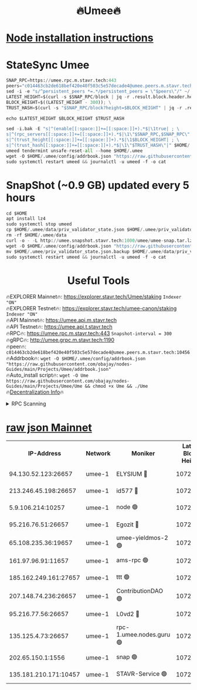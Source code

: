 <h1 align="center"> 🔥Umee🔥</h1>


[Node installation instructions](https://github.com/obajay/nodes-Guides/tree/main/Projects/Umee)
=
# StateSync Umee
```python
SNAP_RPC=https://umee.rpc.m.stavr.tech:443
peers="c014463cb2de618bef420e40f503c5e57decade4@umee.peers.m.stavr.tech:10456"
sed -i -e "s/^persistent_peers *=.*/persistent_peers = \"$peers\"/" ~/.umee/config/config.toml
LATEST_HEIGHT=$(curl -s $SNAP_RPC/block | jq -r .result.block.header.height); \
BLOCK_HEIGHT=$((LATEST_HEIGHT - 300)); \
TRUST_HASH=$(curl -s "$SNAP_RPC/block?height=$BLOCK_HEIGHT" | jq -r .result.block_id.hash)

echo $LATEST_HEIGHT $BLOCK_HEIGHT $TRUST_HASH

sed -i.bak -E "s|^(enable[[:space:]]+=[[:space:]]+).*$|\1true| ; \
s|^(rpc_servers[[:space:]]+=[[:space:]]+).*$|\1\"$SNAP_RPC,$SNAP_RPC\"| ; \
s|^(trust_height[[:space:]]+=[[:space:]]+).*$|\1$BLOCK_HEIGHT| ; \
s|^(trust_hash[[:space:]]+=[[:space:]]+).*$|\1\"$TRUST_HASH\"|" $HOME/.umee/config/config.toml
umeed tendermint unsafe-reset-all --home $HOME/.umee
wget -O $HOME/.umee/config/addrbook.json "https://raw.githubusercontent.com/obajay/nodes-Guides/main/Projects/Umee/addrbook.json"
sudo systemctl restart umeed && journalctl -u umeed -f -o cat
```
# SnapShot (~0.9 GB) updated every 5 hours
```python
cd $HOME
apt install lz4
sudo systemctl stop umeed
cp $HOME/.umee/data/priv_validator_state.json $HOME/.umee/priv_validator_state.json.backup
rm -rf $HOME/.umee/data
curl -o - -L http://umee.snapshot.stavr.tech:1000/umee/umee-snap.tar.lz4 | lz4 -c -d - | tar -x -C $HOME/.umee --strip-components 2
wget -O $HOME/.umee/config/addrbook.json "https://raw.githubusercontent.com/obajay/nodes-Guides/main/Projects/Umee/addrbook.json"
mv $HOME/.umee/priv_validator_state.json.backup $HOME/.umee/data/priv_validator_state.json
sudo systemctl restart umeed && journalctl -u umeed -f -o cat
```
 <h1 align="center"> Useful Tools</h1>

🔥EXPLORER Mainnet🔥:      https://explorer.stavr.tech/Umee/staking             `Indexer "ON"` \
🔥EXPLORER Testnet🔥:        https://explorer.stavr.tech/umee-canon/staking      `Indexer "ON"` \
🔥API Mainnet🔥:                   https://umee.api.m.stavr.tech \
🔥API Testnet🔥:                     https://umee.api.t.stavr.tech \
🔥RPC🔥:                           https://umee.rpc.m.stavr.tech:443                     `Snapshot-interval = 300` \
🔥gRPC🔥:                              http://umee.grpc.m.stavr.tech:1190 \
🔥peer🔥:                     `c014463cb2de618bef420e40f503c5e57decade4@umee.peers.m.stavr.tech:10456` \
🔥Addrbook🔥:    ```wget -O $HOME/.umee/config/addrbook.json "https://raw.githubusercontent.com/obajay/nodes-Guides/main/Projects/Umee/addrbook.json"``` \
🔥Auto_install script🔥: ```wget -O Ume https://raw.githubusercontent.com/obajay/nodes-Guides/main/Projects/Umee/Ume && chmod +x Ume && ./Ume``` \
🔥[Decentralization Info](https://github.com/obajay/StateSync-snapshots/tree/main/Projects/Umee/Decentralization)🔥

<details>
<summary>RPC Scanning</summary>

<h2 align="center"> We scan nodes in real time every 4 hours. And we provide the final result of RPC endpoints.
We cannot influence the operation of these nodes in any way. </h2>


```python
If Voting Power is higher than 0 --> then the Node is a validator of the network and may be subject to attack and be a potential threat to the chain.
```
```python
We marked such validators with a red symbol
```

</details>

[raw json Mainnet](https://rpc-check.umeem.stavr.tech/umeem/rpc-umeem-result.json)
=



<table><tr><th>IP-Address</th><th>Network</th><th>Moniker</th><th>Latest Block Height</th><th>Earliest Block Height</th><th>Catching Up</th><th>Tx Index</th><th>Voting Power</th><th>Scan Time</th></tr><tr><td>94.130.52.123:26657</td><td>umee-1</td><td>ELYSIUM 🔴</td><td>10726024</td><td>3216011</td><td>False</td><td>on</td><td>23142526</td><td>2024-02-23T19:11:23.701129047UTC</td></tr><tr><td>213.246.45.198:26657</td><td>umee-1</td><td>id577 🔴</td><td>10726013</td><td>7100001</td><td>False</td><td>on</td><td>35115950</td><td>2024-02-23T19:10:13.826020174UTC</td></tr><tr><td>5.9.106.214:10257</td><td>umee-1</td><td>node 🟢</td><td>10726021</td><td>7942001</td><td>False</td><td>on</td><td>0</td><td>2024-02-23T19:11:02.475114046UTC</td></tr><tr><td>95.216.76.51:26657</td><td>umee-1</td><td>Egozit 🔴</td><td>10726024</td><td>8262001</td><td>False</td><td>off</td><td>38415164</td><td>2024-02-23T19:11:23.354218422UTC</td></tr><tr><td>65.108.235.36:19657</td><td>umee-1</td><td>umee-yieldmos-2 🟢</td><td>10726007</td><td>9575548</td><td>False</td><td>on</td><td>0</td><td>2024-02-23T19:09:38.663695127UTC</td></tr><tr><td>161.97.96.91:11657</td><td>umee-1</td><td>ams-rpc 🟢</td><td>10726028</td><td>10352001</td><td>False</td><td>on</td><td>0</td><td>2024-02-23T19:11:46.597300176UTC</td></tr><tr><td>185.162.249.161:27657</td><td>umee-1</td><td>ttt 🟢</td><td>10726019</td><td>10381617</td><td>False</td><td>on</td><td>0</td><td>2024-02-23T19:10:53.075422735UTC</td></tr><tr><td>207.148.74.236:26657</td><td>umee-1</td><td>ContributionDAO 🟢</td><td>10726026</td><td>10484838</td><td>False</td><td>off</td><td>0</td><td>2024-02-23T19:11:31.118934581UTC</td></tr><tr><td>95.216.77.56:26657</td><td>umee-1</td><td>L0vd2 🔴</td><td>10726028</td><td>10626028</td><td>False</td><td>off</td><td>38372262</td><td>2024-02-23T19:11:46.260110542UTC</td></tr><tr><td>135.125.4.73:26657</td><td>umee-1</td><td>rpc-1.umee.nodes.guru 🟢</td><td>10726024</td><td>10691018</td><td>False</td><td>on</td><td>0</td><td>2024-02-23T19:11:23.972097855UTC</td></tr><tr><td>202.65.150.1:1556</td><td>umee-1</td><td>snap 🟢</td><td>10722431</td><td>10721614</td><td>False</td><td>on</td><td>0</td><td>2024-02-23T19:11:00.174102295UTC</td></tr><tr><td>135.181.210.171:10457</td><td>umee-1</td><td>STAVR-Service 🟢</td><td>10726025</td><td>10723001</td><td>False</td><td>on</td><td>0</td><td>2024-02-23T19:11:31.513414369UTC</td></tr></table>
